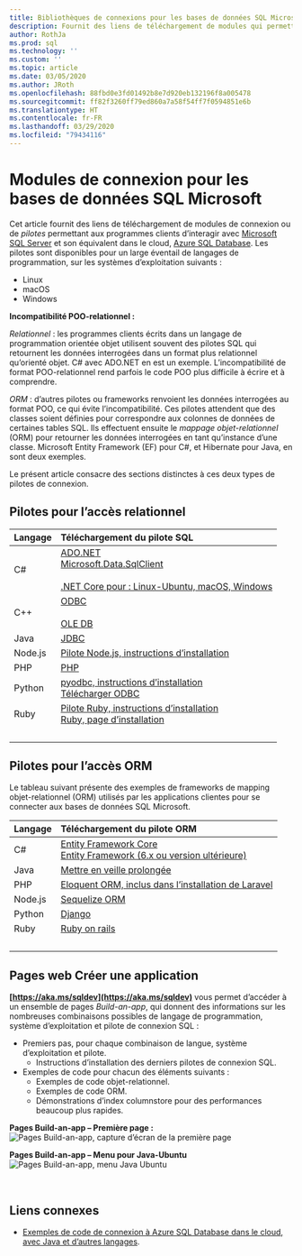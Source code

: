 ```yaml
---
title: Bibliothèques de connexions pour les bases de données SQL Microsoft | Microsoft Docs
description: Fournit des liens de téléchargement de modules qui permettent de se connecter à Microsoft SQL Server et Azure SQL Database à partir d’un large éventail de langages de programmation côté client.
author: RothJa
ms.prod: sql
ms.technology: ''
ms.custom: ''
ms.topic: article
ms.date: 03/05/2020
ms.author: JRoth
ms.openlocfilehash: 88fbd0e3fd01492b8e7d920eb132196f8a005478
ms.sourcegitcommit: ff82f3260ff79ed860a7a58f54ff7f0594851e6b
ms.translationtype: HT
ms.contentlocale: fr-FR
ms.lasthandoff: 03/29/2020
ms.locfileid: "79434116"
---
```

# <a name="connection-modules-for-microsoft-sql-databases"></a>Modules de connexion pour les bases de données SQL Microsoft

Cet article fournit des liens de téléchargement de modules de connexion ou de *pilotes* permettant aux programmes clients d’interagir avec [Microsoft SQL Server](../relational-databases/database-features.md) et son équivalent dans le cloud, [Azure SQL Database](https://docs.microsoft.com/azure/sql-database/). Les pilotes sont disponibles pour un large éventail de langages de programmation, sur les systèmes d’exploitation suivants :

- Linux
- macOS
- Windows

**Incompatibilité POO-relationnel :**

*Relationnel* : les programmes clients écrits dans un langage de programmation orientée objet utilisent souvent des pilotes SQL qui retournent les données interrogées dans un format plus relationnel qu’orienté objet. C# avec ADO.NET en est un exemple. L’incompatibilité de format POO-relationnel rend parfois le code POO plus difficile à écrire et à comprendre.

*ORM* : d’autres pilotes ou frameworks renvoient les données interrogées au format POO, ce qui évite l’incompatibilité. Ces pilotes attendent que des classes soient définies pour correspondre aux colonnes de données de certaines tables SQL. Ils effectuent ensuite le *mappage objet-relationnel* (ORM) pour retourner les données interrogées en tant qu’instance d’une classe. Microsoft Entity Framework (EF) pour C#, et Hibernate pour Java, en sont deux exemples.

Le présent article consacre des sections distinctes à ces deux types de pilotes de connexion.

<a name="anchor-20-drivers-relational-access" />

## <a name="drivers-for-relational-access"></a>Pilotes pour l’accès relationnel

| Langage | Téléchargement du pilote SQL |
| :------- | :---------------------- |
| C# | [ADO.NET](https://www.microsoft.com/net/download/)<br />[Microsoft.Data.SqlClient](https://www.nuget.org/packages/Microsoft.Data.SqlClient/)<br /><br />[.NET Core pour : Linux-Ubuntu, macOS, Windows](https://dotnet.microsoft.com/download) |
| C++ | [ODBC](./odbc/download-odbc-driver-for-sql-server.md)<br /><br />[OLE DB](./oledb/download-oledb-driver-for-sql-server.md) |
| Java | [JDBC](./jdbc/download-microsoft-jdbc-driver-for-sql-server.md) |
| Node.js | [Pilote Node.js, instructions d’installation](./node-js/step-1-configure-development-environment-for-node-js-development.md) |
| PHP | [PHP](./php/download-drivers-php-sql-server.md) |
| Python | [pyodbc, instructions d’installation](./python/pyodbc/step-1-configure-development-environment-for-pyodbc-python-development.md)<br />[Télécharger ODBC](./odbc/download-odbc-driver-for-sql-server.md) |
| Ruby | [Pilote Ruby, instructions d’installation](./ruby/step-1-configure-development-environment-for-ruby-development.md)<br />[Ruby, page d’installation](https://rubyinstaller.org/downloads/) |
| &nbsp; | <br/> |

<a name="anchor-40-drivers-orm-access" />

## <a name="drivers-for-orm-access"></a>Pilotes pour l’accès ORM

Le tableau suivant présente des exemples de frameworks de mapping objet-relationnel (ORM) utilisés par les applications clientes pour se connecter aux bases de données SQL Microsoft.

| Langage | Téléchargement du pilote ORM |
| :------- | :------------------ |
| C# | [Entity Framework Core](https://docs.microsoft.com/ef/core/)<br />[Entity Framework (6.x ou version ultérieure)](https://docs.microsoft.com/ef/) |
| Java | [Mettre en veille prolongée](https://hibernate.org/orm)|
| PHP | [Eloquent ORM, inclus dans l’installation de Laravel](https://laravel.com/docs/) |
| Node.js | [Sequelize ORM](https://docs.sequelizejs.com) |
| Python | [Django](https://www.djangoproject.com/) |
| Ruby | [Ruby on rails](https://rubyonrails.org/) |
| &nbsp; | <br/> |

<a name="anchor-60-build-an-app-webpages" />

## <a name="build-an-app-webpages"></a>Pages web Créer une application

**[https://aka.ms/sqldev](https://aka.ms/sqldev)** vous permet d’accéder à un ensemble de pages *Build-an-app*, qui donnent des informations sur les nombreuses combinaisons possibles de langage de programmation, système d’exploitation et pilote de connexion SQL :

- Premiers pas, pour chaque combinaison de langue, système d’exploitation et pilote.
  - Instructions d’installation des derniers pilotes de connexion SQL.
- Exemples de code pour chacun des éléments suivants :
  - Exemples de code objet-relationnel.
  - Exemples de code ORM.
  - Démonstrations d’index columnstore pour des performances beaucoup plus rapides.

**Pages Build-an-app – Première page :**  
![Pages Build-an-app, capture d’écran de la première page](media/homepage-sql-connection-drivers/gm-aka-ms-sqldev-choose-language-g21.png)

**Pages Build-an-app – Menu pour Java-Ubuntu**  
![Pages Build-an-app, menu Java Ubuntu](media/homepage-sql-connection-drivers/gm-aka-ms-sqldev-java-ubuntu-c31.png)

&nbsp;

## <a name="related-links"></a>Liens connexes

- [Exemples de code de connexion à Azure SQL Database dans le cloud, avec Java et d’autres langages](https://docs.microsoft.com/azure/sql-database/sql-database-connect-query-java).

<!--
Image references, **obsolete** markdown syntax alternative:

![Build-an-app webpages, first page screenshot][image-ref-163-buildanapp-webpages-first-page]
![Build-an-app webpages, menu Java Ubuntu][image-ref-167-buildanapp-webpages-menu-java-ubuntu]

[image-ref-163-buildanapp-webpages-first-page]: ./media/homepage-sql-connection-drivers/gm-aka-ms-sqldev-choose-language-g21.png
[image-ref-167-buildanapp-webpages-menu-java-ubuntu]: ./media/homepage-sql-connection-drivers/gm-aka-ms-sqldev-java-ubuntu-c31.png
-->
